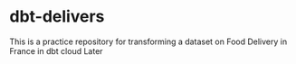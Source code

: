 # dbt-delivers
 This is a practice repository for transforming a dataset on Food Delivery in France in dbt cloud
Later